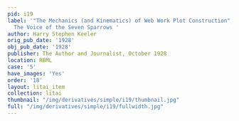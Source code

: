 ```yaml
---
pid: i19
label: '"The Mechanics (and Kinematics) of Web Work Plot Construction", Diagram of
  The Voice of the Seven Sparrows '
author: Harry Stephen Keeler
orig_pub_date: '1928'
obj_pub_date: '1928'
publisher: The Author and Journalist, October 1928
location: RBML
case: '5'
have_images: 'Yes'
order: '18'
layout: litai_item
collection: litai
thumbnail: "/img/derivatives/simple/i19/thumbnail.jpg"
full: "/img/derivatives/simple/i19/fullwidth.jpg"
---
```

